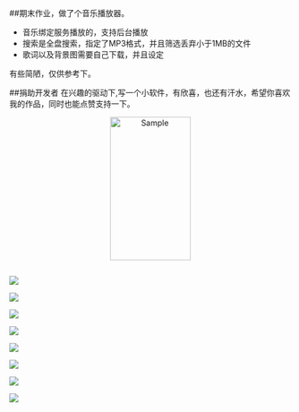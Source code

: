 

##期末作业，做了个音乐播放器。

* 音乐绑定服务播放的，支持后台播放
* 搜索是全盘搜索，指定了MP3格式，并且筛选丢弃小于1MB的文件
* 歌词以及背景图需要自己下载，并且设定

有些简陋，仅供参考下。

##捐助开发者
在兴趣的驱动下,写一个小软件，有欣喜，也还有汗水，希望你喜欢我的作品，同时也能点赞支持一下。

<p align="center">
    <img src="https://github.com/yanxiaonuo/MusicPlayer_XiangDa/blob/master/Screenshot/Screenshot_1.png" alt="Sample"  width="144" height="256">
    <p align="center">
        <em></em>
    </p>
</p>

![]()

![](https://github.com/yanxiaonuo/MusicPlayer_XiangDa/blob/master/Screenshot/Screenshot_2.png)

![](https://github.com/yanxiaonuo/MusicPlayer_XiangDa/blob/master/Screenshot/Screenshot_3.png)

![](https://github.com/yanxiaonuo/MusicPlayer_XiangDa/blob/master/Screenshot/Screenshot_4.png)

![](https://github.com/yanxiaonuo/MusicPlayer_XiangDa/blob/master/Screenshot/Screenshot_5.png)

![](https://github.com/yanxiaonuo/MusicPlayer_XiangDa/blob/master/Screenshot/Screenshot_6.png)

![](https://github.com/yanxiaonuo/MusicPlayer_XiangDa/blob/master/Screenshot/Screenshot_7.png)

![](https://github.com/yanxiaonuo/MusicPlayer_XiangDa/blob/master/Screenshot/Screenshot_8.png)

![](https://github.com/yanxiaonuo/MusicPlayer_XiangDa/blob/master/Screenshot/Screenshot_9.png)




